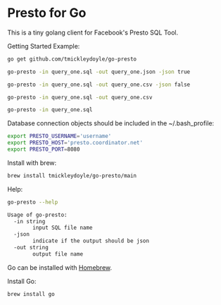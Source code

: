 Presto for Go
=============

This is a tiny golang client for Facebook's Presto SQL Tool.

Getting Started Example:

```bash
go get github.com/tmickleydoyle/go-presto

go-presto -in query_one.sql -out query_one.json -json true

go-presto -in query_one.sql -out query_one.csv -json false

go-presto -in query_one.sql -out query_one.csv

go-presto -in query_one.sql
```

Database connection objects should be included in the ~/.bash_profile:

```bash
export PRESTO_USERNAME='username'
export PRESTO_HOST='presto.coordinator.net'
export PRESTO_PORT=8080
```

Install with brew:

```bash
brew install tmickleydoyle/go-presto/main
```

Help:

```bash
go-presto --help

Usage of go-presto:
  -in string
        input SQL file name
  -json
        indicate if the output should be json
  -out string
        output file name
```

Go can be installed with [Homebrew](https://formulae.brew.sh/formula/go).

Install Go:

```bash
brew install go
```

